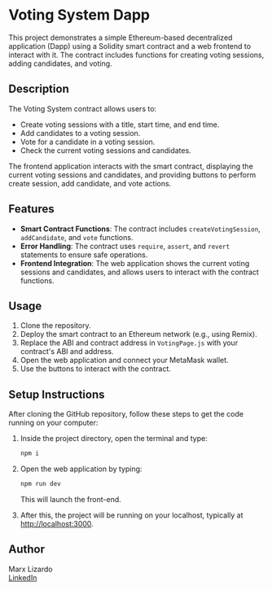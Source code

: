 # Voting System Dapp

This project demonstrates a simple Ethereum-based decentralized application (Dapp) using a Solidity smart contract and a web frontend to interact with it. The contract includes functions for creating voting sessions, adding candidates, and voting.

## Description

The Voting System contract allows users to:
- Create voting sessions with a title, start time, and end time.
- Add candidates to a voting session.
- Vote for a candidate in a voting session.
- Check the current voting sessions and candidates.

The frontend application interacts with the smart contract, displaying the current voting sessions and candidates, and providing buttons to perform create session, add candidate, and vote actions.

## Features

- **Smart Contract Functions**: The contract includes `createVotingSession`, `addCandidate`, and `vote` functions.
- **Error Handling**: The contract uses `require`, `assert`, and `revert` statements to ensure safe operations.
- **Frontend Integration**: The web application shows the current voting sessions and candidates, and allows users to interact with the contract functions.

## Usage

1. Clone the repository.
2. Deploy the smart contract to an Ethereum network (e.g., using Remix).
3. Replace the ABI and contract address in `VotingPage.js` with your contract's ABI and address.
4. Open the web application and connect your MetaMask wallet.
5. Use the buttons to interact with the contract.

## Setup Instructions

After cloning the GitHub repository, follow these steps to get the code running on your computer:

1. Inside the project directory, open the terminal and type:
    ```sh
    npm i
    ```
2. Open the web application by typing:
    ```sh
    npm run dev
    ```
    This will launch the front-end.

3. After this, the project will be running on your localhost, typically at [http://localhost:3000](http://localhost:3000).

## Author

Marx Lizardo  
[LinkedIn](https://www.linkedin.com/in/marxjbl/)